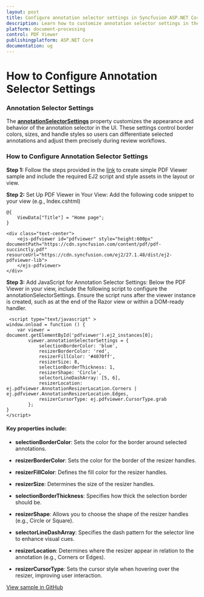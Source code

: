 ```yaml
---
layout: post
title: Configure annotation selector settings in Syncfusion ASP.NET Core PDF Viewer
description: Learn how to customize annotation selector settings in the Syncfusion ASP.NET Core PDF Viewer component for Essential JS 2.
platform: document-processing
control: PDF Viewer
publishingplatform: ASP.NET Core
documentation: ug
---
```


# How to Configure Annotation Selector Settings

### Annotation Selector Settings

The [**annotationSelectorSettings**](https://help.syncfusion.com/cr/aspnetcore-js2/Syncfusion.EJ2.PdfViewer.PdfViewerAnnotationSelectorSettings.html) property customizes the appearance and behavior of the annotation selector in the UI. These settings control border colors, sizes, and handle styles so users can differentiate selected annotations and adjust them precisely during review workflows.

### How to Configure Annotation Selector Settings

**Step 1:** Follow the steps provided in the [link](https://help.syncfusion.com/document-processing/pdf/pdf-viewer/asp-net-core/getting-started) to create simple PDF Viewer sample and include the required EJ2 script and style assets in the layout or view.

**Step 2:** Set Up PDF Viewer in Your View: Add the following code snippet to your view (e.g., Index.cshtml)

```
@{
    ViewData["Title"] = "Home page";
}

<div class="text-center">
    <ejs-pdfviewer id="pdfviewer" style="height:600px" documentPath="https://cdn.syncfusion.com/content/pdf/pdf-succinctly.pdf" resourceUrl="https://cdn.syncfusion.com/ej2/27.1.48/dist/ej2-pdfviewer-lib">
    </ejs-pdfviewer>
</div>
```

**Step 3:**	 Add JavaScript for Annotation Selector Settings: Below the PDF Viewer in your view, include the following script to configure the annotationSelectorSettings. Ensure the script runs after the viewer instance is created, such as at the end of the Razor view or within a DOM-ready handler.

```
 <script type="text/javascript" >
window.onload = function () {
    var viewer = document.getElementById('pdfviewer').ej2_instances[0];
        viewer.annotationSelectorSettings = {
            selectionBorderColor: 'blue',
            resizerBorderColor: 'red',
            resizerFillColor: '#4070ff',
            resizerSize: 8,
            selectionBorderThickness: 1,
            resizerShape: 'Circle',
            selectorLineDashArray: [5, 6],
            resizerLocation: ej.pdfviewer.AnnotationResizerLocation.Corners | ej.pdfviewer.AnnotationResizerLocation.Edges,
            resizerCursorType: ej.pdfviewer.CursorType.grab
        };
}
</script>
```

#### Key properties include:

* **selectionBorderColor**: Sets the color for the border around selected annotations.

* **resizerBorderColor**: Sets the color for the border of the resizer handles.

* **resizerFillColor**: Defines the fill color for the resizer handles.

* **resizerSize**: Determines the size of the resizer handles.

* **selectionBorderThickness**: Specifies how thick the selection border should be.

* **resizerShape**: Allows you to choose the shape of the resizer handles (e.g., Circle or Square).

* **selectorLineDashArray**: Specifies the dash pattern for the selector line to enhance visual cues.

* **resizerLocation**: Determines where the resizer appear in relation to the annotation (e.g., Corners or Edges).

* **resizerCursorType**: Sets the cursor style when hovering over the resizer, improving user interaction.

[View sample in GitHub](https://github.com/SyncfusionExamples/asp-core-pdf-viewer-examples/tree/master/How%20to)
